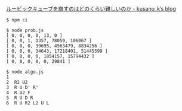 [ルービックキューブを崩すのはどのくらい難しいのか \- kusano\_k’s blog](https://kusano-k.hatenablog.com/entry/2023/07/11/004502)

```
$ npm ci
```

```
$ node prob.js
[ 0, 0, 0, 0, 13, 0 ]
[ 0, 0, 1, 1357, 78059, 106067 ]
[ 0, 0, 0, 39695, 4563479, 8834256 ]
[ 0, 0, 0, 34643, 17218401, 51445599 ]
[ 0, 0, 0, 0, 1854157, 15794432 ]
[ 0, 0, 0, 0, 0, 29841 ]
```

```
$ node algo.js
1
2  R2 U2
3  R U D' R'
4  R U2 F
5  R U D R
6  R U R2 L2 U L
```
